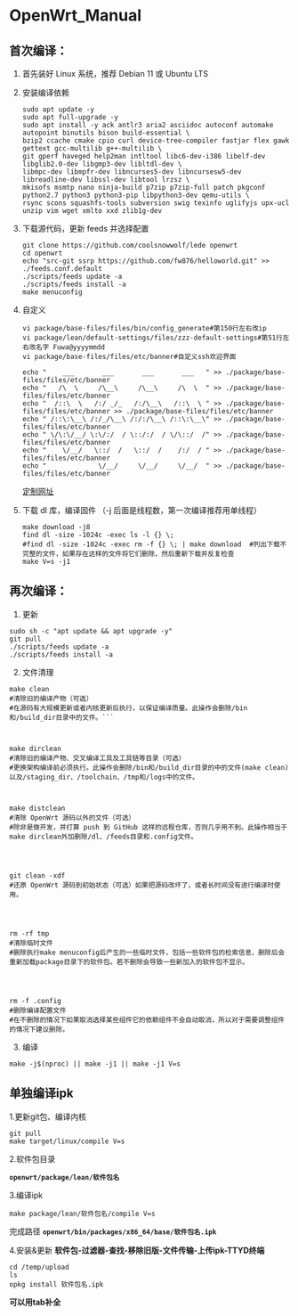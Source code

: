 # OpenWrt_Manual

## 首次编译：
1. 首先装好 Linux 系统，推荐 Debian 11 或 Ubuntu LTS

2. 安装编译依赖

   ```
   sudo apt update -y
   sudo apt full-upgrade -y
   sudo apt install -y ack antlr3 aria2 asciidoc autoconf automake autopoint binutils bison build-essential \
   bzip2 ccache cmake cpio curl device-tree-compiler fastjar flex gawk gettext gcc-multilib g++-multilib \
   git gperf haveged help2man intltool libc6-dev-i386 libelf-dev libglib2.0-dev libgmp3-dev libltdl-dev \
   libmpc-dev libmpfr-dev libncurses5-dev libncursesw5-dev libreadline-dev libssl-dev libtool lrzsz \
   mkisofs msmtp nano ninja-build p7zip p7zip-full patch pkgconf python2.7 python3 python3-pip libpython3-dev qemu-utils \
   rsync scons squashfs-tools subversion swig texinfo uglifyjs upx-ucl unzip vim wget xmlto xxd zlib1g-dev
   ```

3. 下载源代码，更新 feeds 并选择配置

   ```
   git clone https://github.com/coolsnowwolf/lede openwrt
   cd openwrt
   echo "src-git ssrp https://github.com/fw876/helloworld.git" >> ./feeds.conf.default
   ./scripts/feeds update -a
   ./scripts/feeds install -a
   make menuconfig
   ```

4. 自定义
    ```
    vi package/base-files/files/bin/config_generate#第150行左右改ip
    vi package/lean/default-settings/files/zzz-default-settings#第51行左右改名字 Fuwa@yyyymmdd
    vi package/base-files/files/etc/banner#自定义ssh欢迎界面
    ```
    
    ```
   echo "    ___       ___       ___       ___   " >> ./package/base-files/files/etc/banner
   echo "   /\  \     /\__\     /\__\     /\  \  " >> ./package/base-files/files/etc/banner
   echo "  /::\  \   /:/ _/_   /:/\__\   /::\  \ " >> ./package/base-files/files/etc/banner >> ./package/base-files/files/etc/banner
   echo " /::\:\__\ /:/_/\__\ /:/:/\__\ /::\:\__\" >> ./package/base-files/files/etc/banner
   echo " \/\:\/__/ \:\/:/  / \::/:/  / \/\::/  /" >> ./package/base-files/files/etc/banner
   echo "    \/__/   \::/  /   \::/  /    /:/  / " >> ./package/base-files/files/etc/banner
   echo "             \/__/     \/__/     \/__/  " >> ./package/base-files/files/etc/banner
    ```
    
    [定制网址](http://patorjk.com/software/taag/#p=display&v=3&f=3D-ASCII&t=Fuwa)

6. 下载 dl 库，编译固件
（-j 后面是线程数，第一次编译推荐用单线程）

   ```
   make download -j8
   find dl -size -1024c -exec ls -l {} \;
   #find dl -size -1024c -exec rm -f {} \; | make download  #列出下载不完整的文件，如果存在这样的文件将它们删除，然后重新下载并反复检查
   make V=s -j1
   ```
 
## 再次编译：
1. 更新
 ```
 sudo sh -c "apt update && apt upgrade -y"
 git pull
 ./scripts/feeds update -a
 ./scripts/feeds install -a
 ```
 
2. 文件清理
 ```
 make clean
 #清除旧的编译产物（可选）
 #在源码有大规模更新或者内核更新后执行，以保证编译质量。此操作会删除/bin和/build_dir目录中的文件。```
 
 
 
 make dirclean
 #清除旧的编译产物、交叉编译工具及工具链等目录（可选）
 #更换架构编译前必须执行。此操作会删除/bin和/build_dir目录的中的文件(make clean)以及/staging_dir、/toolchain、/tmp和/logs中的文件。



 make distclean
 #清除 Open­Wrt 源码以外的文件（可选）
 #除非是做开发，并打算 push 到 GitHub 这样的远程仓库，否则几乎用不到。此操作相当于make dirclean外加删除/dl、/feeds目录和.config文件。
 



 git clean -xdf
 #还原 Open­Wrt 源码到初始状态（可选）如果把源码改坏了，或者长时间没有进行编译时使用。
 



 rm -rf tmp
 #清除临时文件
 #删除执行make menuconfig后产生的一些临时文件，包括一些软件包的检索信息，删除后会重新加载package目录下的软件包。若不删除会导致一些新加入的软件包不显示。
 



 rm -f .config
 #删除编译配置文件
 #在不删除的情况下如果取消选择某些组件它的依赖组件不会自动取消，所以对于需要调整组件的情况下建议删除。
 ```


3. 编译

  ```
  make -j$(nproc) || make -j1 || make -j1 V=s
  ```

## 单独编译ipk
1.更新git包、编译内核
  ```
  git pull
  make target/linux/compile V=s
  ```

2.软件包目录

  **`openwrt/package/lean/软件包名`**

3.编译ipk

  ```
  make package/lean/软件包名/compile V=s
  ```
  
  完成路径
  **`openwrt/bin/packages/x86_64/base/软件包名.ipk`**
  
4.安装&更新
  **软件包-过滤器-查找-移除旧版-文件传输-上传ipk-TTYD终端**
  
  ```
  cd /temp/upload
  ls
  opkg install 软件包名.ipk
  ```
  
  **可以用tab补全**
  
  
